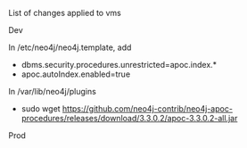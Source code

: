 List of changes applied to vms

Dev

In /etc/neo4j/neo4j.template, add

* dbms.security.procedures.unrestricted=apoc.index.\*
* apoc.autoIndex.enabled=true

In /var/lib/neo4j/plugins

* sudo wget https://github.com/neo4j-contrib/neo4j-apoc-procedures/releases/download/3.3.0.2/apoc-3.3.0.2-all.jar

Prod
